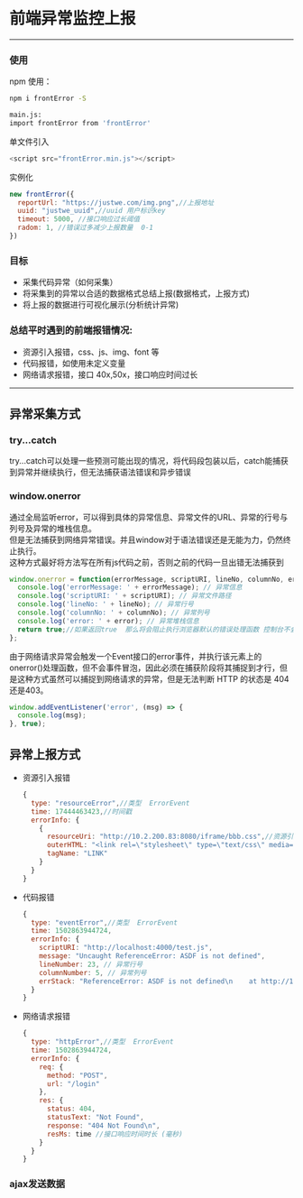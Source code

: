 # 前端异常监控上报

---

### 使用  
npm 使用：
``` bash
npm i frontError -S 

main.js: 
import frontError from 'frontError'
```
单文件引入
```javascript
<script src="frontError.min.js"></script>
```

实例化
```javascript
new frontError({
  reportUrl: "https://justwe.com/img.png",//上报地址
  uuid: "justwe_uuid",//uuid 用户标识key
  timeout: 5000, //接口响应过长阈值
  radom: 1, //错误过多减少上报数量  0-1
})
```

### 目标

- 采集代码异常（如何采集）
- 将采集到的异常以合适的数据格式总结上报(数据格式，上报方式)
- 将上报的数据进行可视化展示(分析统计异常)

### 总结平时遇到的前端报错情况:

- 资源引入报错，css、js、img、font 等
- 代码报错，如使用未定义变量
- 网络请求报错，接口 40x,50x，接口响应时间过长

---

## 异常采集方式

### try...catch
try...catch可以处理一些预测可能出现的情况，将代码段包装以后，catch能捕获到异常并继续执行，但无法捕获语法错误和异步错误

### window.onerror
通过全局监听error，可以得到具体的异常信息、异常文件的URL、异常的行号与列号及异常的堆栈信息。   
但是无法捕获到网络异常错误。并且window对于语法错误还是无能为力，仍然终止执行。   
这种方式最好将方法写在所有js代码之前，否则之前的代码一旦出错无法捕获到

```javascript
window.onerror = function(errorMessage, scriptURI, lineNo, columnNo, error) {
  console.log('errorMessage: ' + errorMessage); // 异常信息
  console.log('scriptURI: ' + scriptURI); // 异常文件路径
  console.log('lineNo: ' + lineNo); // 异常行号
  console.log('columnNo: ' + columnNo); // 异常列号
  console.log('error: ' + error); // 异常堆栈信息
  return true;//如果返回true  那么将会阻止执行浏览器默认的错误处理函数 控制台不会抛错
};
```

由于网络请求异常会触发一个Event接口的error事件，并执行该元素上的onerror()处理函数，但不会事件冒泡，因此必须在捕获阶段将其捕捉到才行，但是这种方式虽然可以捕捉到网络请求的异常，但是无法判断 HTTP 的状态是 404 还是403。
```javascript
window.addEventListener('error', (msg) => {
  console.log(msg);
}, true);
```

## 异常上报方式
- 资源引入报错
  ```javascript
  {
    type: "resourceError",//类型  ErrorEvent  
    time: 17444463423,//时间戳
    errorInfo: {
      {
        resourceUri: "http://10.2.200.83:8080/iframe/bbb.css",//资源引入地址
        outerHTML: "<link rel=\"stylesheet\" type=\"text/css\" media=\"screen\" href=\"bbb.css\">",
        tagName: "LINK"
      }
    }
  }
  ```
- 代码报错
  ```javascript   
  {
    type: "eventError",//类型  ErrorEvent  
    time: 1502863944724,
    errorInfo: {
      scriptURI: "http://localhost:4000/test.js",
      message: "Uncaught ReferenceError: ASDF is not defined",
      lineNumber: 23, // 异常行号
      columnNumber: 5, // 异常列号
      errStack: "ReferenceError: ASDF is not defined\n    at http://10.2.200.83:8080/iframe/b.html:23:5"//报错堆栈
    }
  }
  ```
- 网络请求报错
  ```javascript   
  {
    type: "httpError",//类型  ErrorEvent  
    time: 1502863944724,
    errorInfo: {
      req: {
        method: "POST",
        url: "/login"
      },
      res: {
        status: 404,
        statusText: "Not Found",
        response: "404 Not Found\n",
        resMs: time //接口响应时间时长 (毫秒)
      }
    }
  }
  ```

### ajax发送数据
